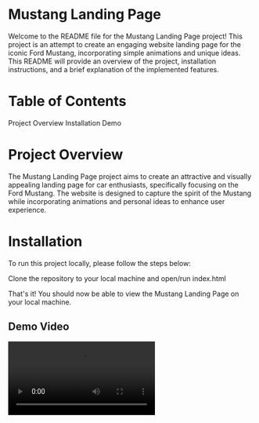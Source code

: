 # Mustang Landing Page
Welcome to the README file for the Mustang Landing Page project! This project is an attempt to create an engaging website landing page for the iconic Ford Mustang, incorporating simple animations and unique ideas. This README will provide an overview of the project, installation instructions, and a brief explanation of the implemented features.

# Table of Contents
Project Overview
Installation
Demo

# Project Overview
The Mustang Landing Page project aims to create an attractive and visually appealing landing page for car enthusiasts, specifically focusing on the Ford Mustang. The website is designed to capture the spirit of the Mustang while incorporating animations and personal ideas to enhance user experience.

# Installation
To run this project locally, please follow the steps below:

Clone the repository to your local machine and open/run index.html

That's it! You should now be able to view the Mustang Landing Page on your local machine.

## Demo Video
![Demo in Src](https://github.com/Rahul-Budhan/Mustang-Website/blob/main/src/demo.mp4)
